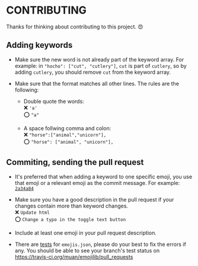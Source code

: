 # CONTRIBUTING

Thanks for thinking about contributing to this project. :heart_eyes:

## Adding keywords

- Make sure the new word is not already part of the keyword array. For example: in `"hocho": ["cut", "cutlery"]`, `cut` is part of `cutlery`, so by adding `cutlery`, you should remove `cut` from the keyword array.

- Make sure that the format matches all other lines. The rules are the following:
  - Double quote the words:<br>
    :x: `'a'`<br>
    :o: `"a"`

  - A space follwing comma and colon:<br>
    :x: `"horse":["animal","unicorn"],`<br>
    :o: `"horse": ["animal", "unicorn"],`

## Commiting, sending the pull request

- It's preferred that when adding a keyword to one specific emoji, you use that emoji or a relevant emoji as the commit message. For example: [`2a34a84`](https://github.com/muan/emojilib/commit/2a34a84576ec1565587bb78ff465844c835819ad)

- Make sure you have a good description in the pull request if your changes contain more than keyword changes.<br>
  :x: `Update html`<br>
  :o: `Change a typo in the toggle text button`

- Include at least one emoji in your pull request description.

- There are [tests](https://github.com/muan/emojilib/blob/gh-pages/test.js) for `emojis.json`, please do your best to fix the errors if any. You should be able to see your branch's test status on https://travis-ci.org/muan/emojilib/pull_requests
